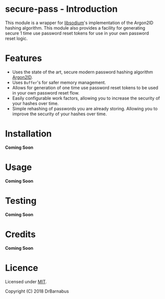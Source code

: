 # secure-pass - Introduction
This module is a wrapper for [libsodium]'s implementation of the Argon2ID hashing algorithm. This module also provides a facility for generating secure 1 time use password reset tokens for use in your own password reset logic.

# Features

- Uses the state of the art, secure modern password hashing algorithm [Argon2ID].
- Uses <code>Buffer</code>'s for safer memory management.
- Allows for generation of one time use password reset tokens to be used in your own password reset flow.
- Easily configurable work factors, allowing you to increase the security of your hashes over time.
- Simple rehashing of passwords you are already storing. Allowing you to improve the security of your hashes over time.

# Installation

**Coming Soon**

# Usage

**Coming Soon**

# Testing

**Coming Soon**

# Credits

**Coming Soon**

# Licence
Licensed under [MIT](./LICENSE).

Copyright (C) 2018 DrBarnabus

<!-- Links -->
[libsodium]: https://download.libsodium.org/doc/
[Argon2ID]: https://en.wikipedia.org/wiki/Argon2

<!-- Badges -->